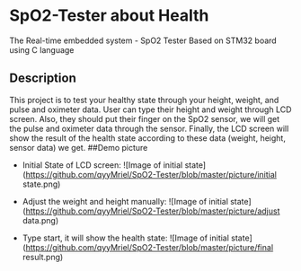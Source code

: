 # SpO2-Tester about Health
The Real-time embedded system - SpO2 Tester Based on STM32 board using C language
## Description
This project is to test your healthy state through your height, weight, and pulse and oximeter data. User can type their height and weight through LCD screen. Also, they should put their finger on the SpO2 sensor, we will get the pulse and oximeter data through the sensor. Finally, the LCD screen will show the result of the health state according to these data (weight, height, sensor data) we get.
##Demo picture
* Initial State of LCD screen:
![Image of initial state](https://github.com/qyyMriel/SpO2-Tester/blob/master/picture/initial state.png)

* Adjust the weight and height manually:
![Image of initial state](https://github.com/qyyMriel/SpO2-Tester/blob/master/picture/adjust data.png)

* Type start, it will show the health state:
![Image of initial state](https://github.com/qyyMriel/SpO2-Tester/blob/master/picture/final result.png)


